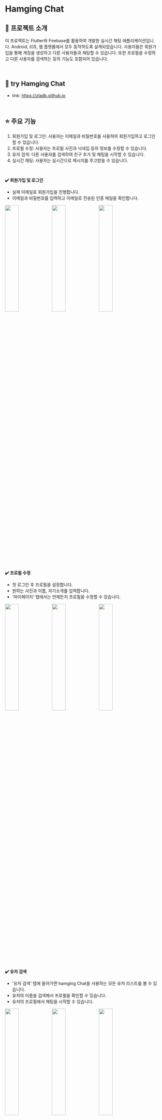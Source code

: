 # Hamging Chat

## 📝 프로젝트 소개

이 프로젝트는 Flutter와 Firebase를 활용하여 개발한 실시간 채팅 애플리케이션입니다. Android, iOS, 웹 플랫폼에서 모두 동작하도록 설계되었습니다. 사용자들은 회원가입을 통해 계정을 생성하고 다른 사용자들과 채팅할 수 있습니다. 또한 프로필을 수정하고 다른 사용자를 검색하는 등의 기능도 포함되어 있습니다.  

<br/>

## 🫡 try Hamging Chat
- link: https://zladb.github.io  

<br/>

## ⭐ 주요 기능

1. 회원가입 및 로그인: 사용자는 이메일과 비밀번호를 사용하여 회원가입하고 로그인할 수 있습니다.
2. 프로필 수정: 사용자는 프로필 사진과 닉네임 등의 정보를 수정할 수 있습니다.
3. 유저 검색: 다른 사용자를 검색하여 친구 추가 및 채팅을 시작할 수 있습니다.
4. 실시간 채팅: 사용자는 실시간으로 메시지를 주고받을 수 있습니다.

<br/>

**✔️ 회원가입 및 로그인**  
- 실제 이메일로 회원가입을 진행합니다.
- 이메일과 비밀번호를 입력하고 이메일로 전송된 인증 메일을 확인합니다.
<img src="https://github.com/zladb/chatting_application/assets/68093782/792d3aab-f00c-45d2-867b-5643682d5933" width=30% />
<img src="https://github.com/zladb/chatting_application/assets/68093782/1e5cb9f5-f606-44f4-a5cd-a9dc1753e045" width=30% />
<img src="https://github.com/zladb/chatting_application/assets/68093782/18682943-812f-4ee7-af9e-d5e033303dca" width=30% />

<br/>
<br/>

**✔️ 프로필 수정**
- 첫 로그인 후 프로필을 설정합니다.
- 원하는 사진과 이름, 자기소개를 입력합니다.
- '마이페이지' 탭에서는 언제든지 프로필을 수정할 수 있습니다.
<img src="https://github.com/zladb/chatting_application/assets/68093782/852a3c33-f164-45c7-a8ae-374aefef9d1e" width=30% />
<img src="https://github.com/zladb/chatting_application/assets/68093782/7e5535d8-5d41-4d61-a348-34c445e54f36" width=30% />
<img src="https://github.com/zladb/chatting_application/assets/68093782/61805ac3-cfb7-4335-b09c-65525178620f" width=30% />

<br/>
<br/>

**✔️ 유저 검색**
- '유저 검색' 탭에 들어가면 hamging Chat을 사용하는 모든 유저 리스트를 볼 수 있습니다.
- 유저의 이름을 검색해서 프로필을 확인할 수 있습니다.
- 유저의 프로필에서 채팅을 시작할 수 있습니다.
<img src="https://github.com/zladb/chatting_application/assets/68093782/8edc8b9d-531f-4856-a5a0-33576d67dbb6" width=30% />
<img src="https://github.com/zladb/chatting_application/assets/68093782/39eee894-18a3-4ad4-b7e7-0f7b2da68bdb" width=30% />
<img src="https://github.com/zladb/chatting_application/assets/68093782/aae5ee4c-0384-4cf1-88cc-0c98e825f531" width=30% />

<br/>
<br/>

**✔️ 실시간 채팅**
- 상대방에게 메세지를 보내보세요!
- 사진도 전송 가능합니다.
- 한 번 채팅 시작하면 '채팅' 탭에서 채팅방을 확인할 수 있습니다.
<img src="https://github.com/zladb/chatting_application/assets/68093782/bb26227a-0107-4de4-a188-47531c680fa4" width=30% />
<img src="https://github.com/zladb/chatting_application/assets/68093782/8d613d73-c18c-4f19-b1a5-64c055264354" width=30% />
<img src="https://github.com/zladb/chatting_application/assets/68093782/e5699542-3f5c-4e8a-8880-1c17e442a18e" width=30% />


<br/>
<br/>

## 🔧 Stack

**Frontend(Web)**
- **Language** : Dart
- **Library & Framework** : Flutter
- **IDE** : android studio
<br />

**Backend**
- **Database** : Firebase(Storage)
- **Deploy**: github Action

<br/>

## 🐚 프로젝트 lib directory 구성

```
lib
  ├─component
  ├─const
  ├─layout
  ├─manager
  ├─model
  ├─provider
  ├─route
  ├─screen
  │  ├─chat
  │  ├─navigation
  │  ├─search
  │  └─user
  │      ├─login
  │      ├─mypage
  │      └─register
  ├─service
  └─utils
```

<br/>

## 🙋‍♂️ Developer

* **Yujin KIM** - 프로젝트 기획, 구상, 디자인, 개발, 배포, 관리 - [zladb](https://github.com/zladb)

<br/>

## 👾 Source



<br/>

## ✅ License

MIT License

Copyright (c) [year] [fullname]

Permission is hereby granted, free of charge, to any person obtaining a copy
of this software and associated documentation files (the "Software"), to deal
in the Software without restriction, including without limitation the rights
to use, copy, modify, merge, publish, distribute, sublicense, and/or sell
copies of the Software, and to permit persons to whom the Software is
furnished to do so, subject to the following conditions:

The above copyright notice and this permission notice shall be included in all
copies or substantial portions of the Software.

THE SOFTWARE IS PROVIDED "AS IS", WITHOUT WARRANTY OF ANY KIND, EXPRESS OR
IMPLIED, INCLUDING BUT NOT LIMITED TO THE WARRANTIES OF MERCHANTABILITY,
FITNESS FOR A PARTICULAR PURPOSE AND NONINFRINGEMENT. IN NO EVENT SHALL THE
AUTHORS OR COPYRIGHT HOLDERS BE LIABLE FOR ANY CLAIM, DAMAGES OR OTHER
LIABILITY, WHETHER IN AN ACTION OF CONTRACT, TORT OR OTHERWISE, ARISING FROM,
OUT OF OR IN CONNECTION WITH THE SOFTWARE OR THE USE OR OTHER DEALINGS IN THE
SOFTWARE.

